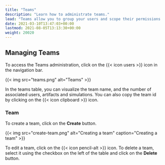 ```yaml
---
title: "Teams"
description: "Learn how to administrate teams."
lead: "Teams allow you to group your users and scope their permissions accordingly."
date: 2021-03-10T13:47:03+00:00
lastmod: 2021-08-05T13:13:30+00:00
weight: 20020
---
```


## Managing Teams

To access the Teams administration, click on the {{< icon users >}} icon in the navigation bar.

{{< img src="teams.png" alt="Teams" >}}

In the teams table, you can visualize the team name, and the number of associated users, artifacts and simulations.
You can also copy the team id by clicking on the {{< icon clipboard >}} icon.

### Team

To create a team, click on the **Create** button.

{{< img src="create-team.png" alt="Creating a team" caption="Creating a team" >}}

To edit a team, click on the {{< icon pencil-alt >}} icon. To delete a team, select it using the checkbox on the left of the table and click on the **Delete** button.
